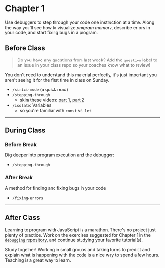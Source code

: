 # Chapter 1

Use debuggers to step through your code one instruction at a time. Along the way
you'll see how to visualize _program memory_, describe errors in your code, and
start fixing bugs in a program.

## Before Class

> Do you have any questions from last week? Add the `question` label to an issue in your class repo so your coaches know what to review!

You don't need to understand this material perfectly, it's just important you aren't seeing it for the first time in class on Sunday.

- `/strict-mode` (a quick read)
- `/stepping-through`
  - skim these videos: [part 1](https://vimeo.com/530235541),
    [part 2](https://vimeo.com/530238311)
- `/isolate`: Variables
  - so you're familiar with `const` vs. `let`

---

## During Class

### Before Break

Dig deeper into program execution and the debugger:

- `/stepping-through`

### After Break

A method for finding and fixing bugs in your code

- `/fixing-errors`

---

## After Class

Learning to program with JavaScript is a marathon. There's no project just plenty of practice. Work on the exercises suggested for Chapter 1 in the [`debugging` repository](https://github.com/HackYourFutureBelgium/debugging), and continue studying your favorite tutorial(s).

Study together! Working in small groups and taking turns to predict and explain
what is happening with the code is a nice way to spend a few hours. Teaching is
a great way to learn.
